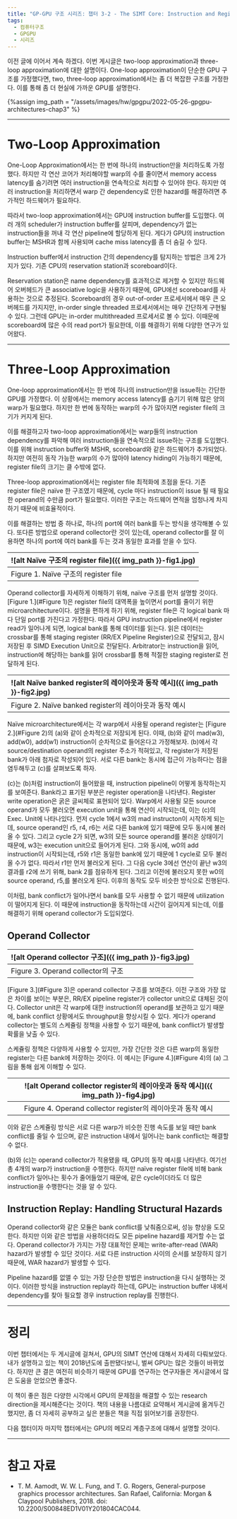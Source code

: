```yaml
---
title: "GP-GPU 구조 시리즈: 챕터 3-2 - The SIMT Core: Instruction and Register Data Flow"
tags:
  - 컴퓨터구조
  - GPGPU
  - 시리즈
---
```



이전 글에 이어서 계속 하겠다.
이번 게시글은 two-loop approximation과 three-loop approximation에 대한 설명이다.
One-loop approximation이 단순한 GPU 구조를 가정했다면,
  two, three-loop approximation에서는 좀 더 복잡한 구조를 가정한다.
이를 통해 좀 더 현실에 가까운 GPU를 설명한다.


{%assign img_path = "/assets/images/hw/gpgpu/2022-05-26-gpgpu-architectures-chap3" %}


---

# Two-Loop Approximation

One-Loop Approximation에서는 한 번에 하나의 instruction만을 처리하도록 가정했다.
하지만 각 연산 코어가 처리해야할 warp의 수를 줄이면서 memory access latency를 숨기려면
  여러 instruction을 연속적으로 처리할 수 있어야 한다.
하지만 여러 instruction을 처리하면서 warp 간 dependency로 인한 hazard를 해결하려면
  추가적인 하드웨어가 필요하다.

따라서 two-loop approximation에서는 GPU에 instruction buffer를 도입했다.
여러 개의 scheduler가 instruction buffer를 살피며, dependency가 없는 instruction들을 꺼내
  각 연산 pipeline에 할당하게 된다.
게다가 GPU의 instruction buffer는 MSHR과 함께 사용되며 cache miss latency를 좀 더 숨길 수 있다.

Instruction buffer에서 instruction 간의 dependency를 탐지하는 방법은 크게 2가지가 있다.
기존 CPU의 reservation station과 scoreboard이다.

Reservation station은 name dependency를 효과적으로 제거할 수 있지만
  하드웨어 오버헤드가 큰 associative logic을 사용하기 때문에,
  GPU에선 scoreboard를 사용하는 것으로 추정된다.
Scoreboard의 경우 out-of-order 프로세서에서 매우 큰 오버헤드를 가지지만,
  in-order single threaded 프로세서에서는 매우 간단하게 구현될 수 있다.
그런데 GPU는 in-order multithreaded 프로세서로 볼 수 있다.
이때문에 scoreboard에 많은 수의 read port가 필요한데, 이를 해결하기 위해 다양한 연구가 있어왔다.

---

# Three-Loop Approximation

One-loop approximation에서는 한 번에 하나의 instruction만을 issue하는 간단한 GPU를 가정했다.
이 상황에서는 memory access latency를 숨기기 위해 많은 양의 warp가 필요했다.
하지만 한 번에 동작하는 warp의 수가 많아지면 register file의 크기가 커지게 된다.

이를 해결하고자 two-loop approximation에서는 warp들의 instruction dependency를 파악해
  여러 instruction들을 연속적으로 issue하는 구조를 도입했다.
이를 위해 instruction buffer와 MSHR, scoreboard와 같은 하드웨어가 추가되었다.
하지만 여전히 동작 가능한 warp의 수가 많아야 latency hiding이 가능하기 때문에,
  register file의 크기는 클 수밖에 없다.

Three-loop approximation에서는 register file 최적화에 초점을 둔다.
기존 register file은 naïve 한 구조였기 때문에,
  cycle 마다 instruction이 issue 될 때 필요한 operand의 수만큼 port가 필요했다.
이러한 구조는 하드웨어 면적을 엄청나게 차지하기 때문에 비효율적이다.

이를 해결하는 방법 중 하나로, 하나의 port에 여러 bank를 두는 방식을 생각해볼 수 있다.
또다른 방법으로 operand collector란 것이 있는데,
  operand collector를 잘 이용하면 하나의 port에 여러 bank를 두는 것과 동일한 효과를 얻을 수 있다.


|<a name="Figure 1">![alt Naïve 구조의 register file]({{ img_path }}-fig1.jpg)</a>|
|:-------|
|Figure 1. Naïve 구조의 register file|

Operand collector를 자세하게 이해하기 위해, naïve 구조를 먼저 설명할 것이다.
[Figure 1.](#Figure 1)은 register file의 대역폭을 높이면서 port를 줄이기 위한 microarchitecture이다.
설명을 편하게 하기 위해, register file은 각 logical bank 마다 단일 port를 가진다고 가정한다.
따라서 GPU instruction pipeline에서 register read가 일어나게 되면, logical bank를 통해 데이터를 읽는다.
읽은 데이터는 crossbar를 통해 staging register (RR/EX Pipeline Register)으로 전달되고, 잠시 저장된 후 SIMD Execution Unit으로 전달된다.
Arbitrator는 instruction을 읽어, instruction에 해당하는 bank를 읽어 crossbar를 통해 적절한 staging register로 전달하게 된다.

|<a name="Figure 2">![alt Naïve banked register의 레이아웃과 동작 예시]({{ img_path }}-fig2.jpg)</a>|
|:-----|
|Figure 2. Naïve banked register의 레이아웃과 동작 예시|

Naïve microarchitecture에서는 각 warp에서 사용될 operand register는 [Figure 2.](#Figure 2)의 (a)와 같이 순차적으로 저장되게 된다.
이때, (b)와 같이 mad(w3), add(w0), add(w1) instruction이 순차적으로 들어온다고 가정해보자.
(b)에서 각 source/destination operand의 register 주소가 적혀있고, 각 register가 저장된 bank가 아래 첨자로 작성되어 있다.
서로 다른 bank는 동시에 접근이 가능하다는 점을 염두해두고 (c)를 살펴보도록 하자.

(c)는 (b)처럼 instruction이 들어왔을 때, instruction pipeline이 어떻게 동작하는지를 보여준다.
Bank라고 표기된 부분은 register operation을 나타낸다. Register write operation은 굵은 글씨체로 표현되어 있다.
Warp에서 사용될 모든 source operand가 모두 불러오면 execution unit을 통해 연산이 시작되는데, 이는 (c)의 Exec. Unit에 나타나있다.
먼저 cycle 1에서 w3의 mad instructon이 시작하게 되는데,
  source operand인 r5, r4, r6는 서로 다른 bank에 있기 때문에 모두 동시에 불러올 수 있다.
그리고 cycle 2가 되면, w3의 모든 source operand를 불러온 상태이기 때문에, w3는 execution unit으로 들어가게 된다.
그와 동시에, w0의 add instruction이 시작되는데, r5와 r1은 동일한 bank에 있기 때문에 1 cycle로 모두 불러올 수가 없다.
따라서 r1만 먼저 불러오게 된다.
그 다음 cycle 3에선 연산이 끝난 w3의 결과를 r2에 쓰기 위해, bank 2를 점유하게 된다.
그리고 이전에 불러오지 못한 w0의 source operand, r5,를 불러오게 된다.
이후의 동작도 모두 비슷한 방식으로 진행된다.

이처럼, bank conflict가 일어나면서 bank를 모두 사용할 수 없기 때문에 utilization이 떨어지게 된다.
이 때문에 instruction을 동작하는데 시간이 길어지게 되는데, 이를 해결하기 위해 operand collector가 도입되었다.

## Operand Collector


|<a name="Figure 3">![alt Operand collector 구조]({{ img_path }}-fig3.jpg)</a>|
|:-------|
|Figure 3. Operand collector의 구조|

[Figure 3.](#Figure 3)은 operand collector 구조를 보여준다.
이전 구조와 가장 많은 차이를 보이는 부분은, RR/EX pipeline register가 collector unit으로 대체된 것이다.
Collector unit은 각 warp에 대한 instruction의 operand를 보관하고 있기 때문에,
  bank conflict 상황에서도 throughput을 향상시킬 수 있다.
게다가 operand collector는 별도의 스케쥴링 정책을 사용할 수 있기 때문에, bank conflict가 발생할 확률을 낮출 수 있다.

스케쥴링 정책은 다양하게 사용할 수 있지만, 가장 간단한 것은 다른 warp의 동일한 register는 다른 bank에 저장하는 것이다.
이 예시는 [Figure 4.](#Figure 4)의 (a) 그림을 통해 쉽게 이해할 수 있다.

|<a name="Figure 4">![alt Operand collector register의 레이아웃과 동작 예시]({{ img_path }}-fig4.jpg)</a>|
|:-----:|
|Figure 4. Operand collector register의 레이아웃과 동작 예시|

이와 같은 스케쥴링 방식은 서로 다른 warp가 비슷한 진행 속도를 보일 때만 bank conflict를 줄일 수 있으며,
  같은 instruction 내에서 일어나는 bank conflict는 해결할 수 없다.

(b)와 (c)는 operand collector가 적용됐을 때, GPU의 동작 예시를 나타낸다.
여기선 총 4개의 warp가 instruction을 수행한다.
하지만 naïve register file에 비해 bank conflict가 일어나는 횟수가 줄어들었기 때문에,
  같은 cycle이더라도 더 많은 instruction을 수행한다는 것을 알 수 있다.


## Instruction Replay: Handling Structural Hazards

Operand collector와 같은 모듈은 bank conflict를 낮춰줌으로써, 성능 향상을 도모한다.
하지만 이와 같은 방법을 사용하더라도 모든 pipeline hazard를 제거할 수는 없다.
Operand collector가 가지는 가장 대표적인 문제는 write-after-read (WAR) hazard가 발생할 수 있단 것이다.
서로 다른 instruction 사이의 순서를 보장하지 않기 때문에, WAR hazard가 발생할 수 있다.

Pipeline hazard를 없앨 수 있는 가장 단순한 방법은
  instruction을 다시 실행하는 것이다.
이러한 방식을 instruction replay라 하는데,
  GPU는 instruction buffer 내에서 dependency를 찾아 필요할 경우 instruction replay를 진행한다.

----

# 정리

이번 챕터에서는 두 게시글에 걸쳐서, GPU의 SIMT 연산에 대해서 자세히 다뤄보았다.
내가 설명하고 있는 책이 2018년도에 출판됐다보니, 벌써 GPU는 많은 것들이 바뀌었다.
하지만 큰 결은 여전히 비슷하기 때문에 GPU를 연구하는 연구자들은 게시글에서 많은 도움을 얻었으면 좋겠다.

이 책이 좋은 점은 다양한 시각에서 GPU의 문제점을 해결할 수 있는 research direction을 제시해준다는 것이다.
책의 내용을 나름대로 요약해서 게시글에 옮겨두긴 했지만, 좀 더 자세히 공부하고 싶은 분들은 책을 직접 읽어보기를 권장한다.

다음 챕터이자 마지막 챕터에서는 GPU의 메모리 계층구조에 대해서 설명할 것이다.



---

# 참고 자료

- T. M. Aamodt, W. W. L. Fung, and T. G. Rogers, General-purpose graphics processor architectures. San Rafael, California: Morgan & Claypool Publishers, 2018. doi: 10.2200/S00848ED1V01Y201804CAC044.


